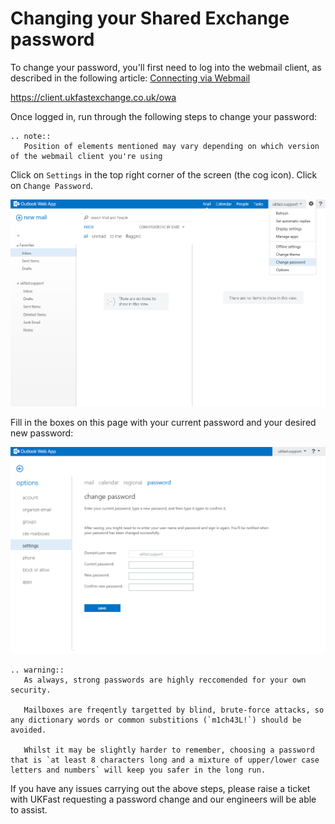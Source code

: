 # Changing your Shared Exchange password

To change your password, you'll first need to log into the webmail client, as described in the following article: [Connecting via Webmail](/sharedexchange/webmailconnect.html)

<https://client.ukfastexchange.co.uk/owa>

Once logged in, run through the following steps to change your password:

```eval_rst
.. note::
   Position of elements mentioned may vary depending on which version of the webmail client you're using
```

Click on `Settings` in the top right corner of the screen (the cog icon).
Click on `Change Password`.

![Change Password 1](files/shex_pass1.png)

Fill in the boxes on this page with your current password and your desired new password:

![Change Password 2](files/shex_pass2.png)

```eval_rst
.. warning::
   As always, strong passwords are highly reccomended for your own security.

   Mailboxes are freqently targetted by blind, brute-force attacks, so any dictionary words or common substitions (`m1ch43L!`) should be avoided.

   Whilst it may be slightly harder to remember, choosing a password that is `at least 8 characters long and a mixture of upper/lower case letters and numbers` will keep you safer in the long run.
```

If you have any issues carrying out the above steps, please raise a ticket with UKFast requesting a password change and our engineers will be able to assist.
